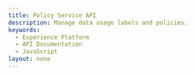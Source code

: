 ```yaml
---
title: Policy Service API
description: Manage data usage labels and policies.
keywords: 
  - Experience Platform
  - API Documentation
  - JavaScript
layout: none
--- 
```

<RedoclyAPIBlock src="/swagger-specs/policy-service.yaml"/>